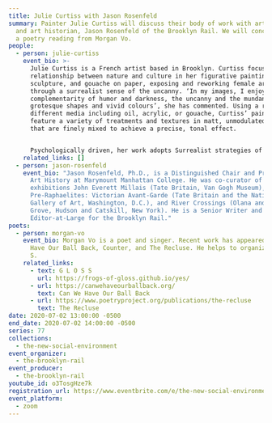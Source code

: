 ```yaml
---
title: Julie Curtiss with Jason Rosenfeld
summary: Painter Julie Curtiss will discuss their body of work with art critic
  and art historian, Jason Rosenfeld of the Brooklyn Rail. We will conclude with
  a poetry reading from Morgan Vo.
people:
  - person: julie-curtiss
    event_bio: >-
      Julie Curtiss is a French artist based in Brooklyn. Curtiss focuses on the
      relationship between nature and culture in her figurative painting,
      sculpture, and gouache on paper, exposing and reworking female archetypes
      through a surrealist sense of the uncanny. ‘In my images, I enjoy the
      complementarity of humor and darkness, the uncanny and the mundane,
      grotesque shapes and vivid colours’, she has commented. Using a range of
      different media including oil, acrylic, or gouache, Curtiss’ paintings
      feature a variety of treatments and textures in matt, unmodulated colors
      that are finely mixed to achieve a precise, tonal effect. 


      Psychologically driven, her work adopts Surrealist strategies of picture making, using a shallow depth of field and close-cropping to leave parts of an image out, resulting in a sense of intimate objectivity that hints at underlying sexual or fetishistic activities. In a painting such as Woman in High Heels (2019) for example, a truncated pair of female legs emerge from a Rousseau-style bush, while in Triplette (2019), three nude female figures intently examine each other’s long hair. In these works, Curtiss situates the viewer as a predator or furtive voyeur, allowing the viewer to glimpse what should remain hidden. Derailing the sense of a privileged gaze, the viewer is left askew: complicit and uncomfortable, in a manner that recalls the authorial strategies used in Michelangelo Antonioni’s Blow-Up (1966), Marcel Duchamp’s Étant donnés (1946-66) or Robert Gober's Untitled Leg (1989-90). As Curtiss has said: ‘I am interested in nuances, in complexity, in the in-between, in complementarity.’
    related_links: []
  - person: jason-rosenfeld
    event_bio: "Jason Rosenfeld, Ph.D., is a Distinguished Chair and Professor of
      Art History at Marymount Manhattan College. He was co-curator of the
      exhibitions John Everett Millais (Tate Britain, Van Gogh Museum),
      Pre-Raphaelites: Victorian Avant-Garde (Tate Britain and the National
      Gallery of Art, Washington, D.C.), and River Crossings (Olana and Cedar
      Grove, Hudson and Catskill, New York). He is a Senior Writer and
      Editor-at-Large for the Brooklyn Rail."
poets:
  - person: morgan-vo
    event_bio: Morgan Vo is a poet and singer. Recent work has appeared in Can We
      Have Our Ball Back, Counter, and The Recluse. He helps to organize G L O S
      S.
    related_links:
      - text: G L O S S
        url: https://frogs-of-gloss.github.io/yes/
      - url: https://canwehaveourballback.org/
        text: Can We Have Our Ball Back
      - url: https://www.poetryproject.org/publications/the-recluse
        text: The Recluse
date: 2020-07-02 13:00:00 -0500
end_date: 2020-07-02 14:00:00 -0500
series: 77
collections:
  - the-new-social-environment
event_organizer:
  - the-brooklyn-rail
event_producer:
  - the-brooklyn-rail
youtube_id: o3TosgHze7k
registration_url: https://www.eventbrite.com/e/the-new-social-environment-77-julie-curtiss-tickets-111033373810
event_platform:
  - zoom
---
```

